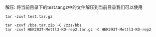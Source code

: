解压: 将当前目录下的test.tar.gz中的文件解压到当前目录我们可以使用　
```
tar -zxvf test.tar.gz

tar -zxvf /bbs.tar.zip -C /zzz/bbs   
tar -zxvf HEK293T-Mettl3-KO-rep2.tar.gz -C HEK293T-Mettl3-KO-rep2
```

